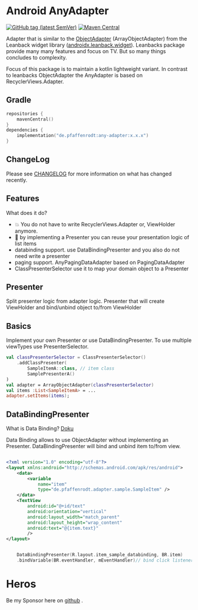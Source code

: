 Android AnyAdapter
=====================
[![GitHub tag (latest SemVer)](https://img.shields.io/github/v/tag/pfaffenrodt/android-any-adapter)](https://github.com/pfaffenrodt/android-any-adapter/tags)
[![Maven Central](https://img.shields.io/maven-central/v/de.pfaffenrodt/any-adapter)](https://repo1.maven.org/maven2/de/pfaffenrodt/any-adapter/)

Adapter that is similar to the [ObjectAdapter](https://developer.android.com/reference/androidx/leanback/widget/ObjectAdapter) (ArrayObjectAdapter) from the Leanback widget library ([androidx.leanback.widget](https://developer.android.com/reference/androidx/leanback/widget/package-summary)).
Leanbacks package provide many many features and focus on TV. But so many things concludes to complexity.

Focus of this package is to maintain a kotlin lightweight variant.
In contrast to leanbacks ObjectAdapter the AnyAdapter is based on RecyclerViews.Adapter.

## Gradle

```build.gradle.kts
repositories {
    mavenCentral()
}
dependencies {
    implementation("de.pfaffenrodt:any-adapter:x.x.x")
}
```

## ChangeLog

Please see [CHANGELOG](./CHANGELOG.md) for more information on what has changed recently.

## Features
What does it do?
* :boom: You do not have to write RecyclerViews.Adapter or, ViewHolder anymore.
* :lipstick: by implementing a Presenter you can reuse your presentation logic of list items
* databinding support. use DataBindingPresenter and you also do not need write a presenter
* paging support. AnyPagingDataAdapter based on PagingDataAdapter
* ClassPresenterSelector use it to map your domain object to a Presenter

## Presenter
Split presenter logic from adapter logic.
Presenter that will create ViewHolder and bind/unbind object to/from ViewHolder

## Basics
Implement your own Presenter or use DataBindingPresenter.
To use multiple viewTypes use PresenterSelector.

```kotlin
val classPresenterSelector = ClassPresenterSelector()
    .addClassPresenter(
        SampleItemA::class, // item class 
        SamplePresenterA()
)
val adapter = ArrayObjectAdapter(classPresenterSelector)
val items :List<SampleItemA> = ...
adapter.setItems(items);

```

## DataBindingPresenter
What is Data Binding? [Doku](https://developer.android.com/topic/libraries/data-binding/index.html)

Data Binding allows to use ObjectAdapter without implementing an Presenter.
DataBindingPresenter will bind and unbind item to/from view.

```xml

<?xml version="1.0" encoding="utf-8"?>
<layout xmlns:android="http://schemas.android.com/apk/res/android">
    <data>
        <variable
            name="item"
            type="de.pfaffenrodt.adapter.sample.SampleItem" />
    </data>
    <TextView
        android:id="@+id/text"
        android:orientation="vertical"
        android:layout_width="match_parent"
        android:layout_height="wrap_content"
        android:text="@{item.text}"
        />
</layout>
```

```kotlin

    DataBindingPresenter(R.layout.item_sample_databinding, BR.item)
    .bindVariable(BR.eventHandler, mEventHandler)// bind click listener

```

# Heros

Be my Sponsor here on [github](https://github.com/sponsors/pfaffenrodt) .
